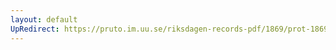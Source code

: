 ```yaml
---
layout: default
UpRedirect: https://pruto.im.uu.se/riksdagen-records-pdf/1869/prot-1869--fk--301/prot-1869--fk--301_003.pdf
---
```

